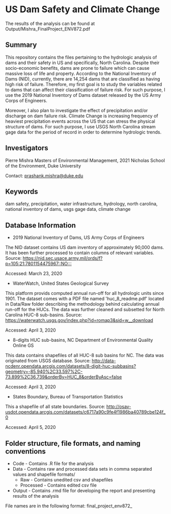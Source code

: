 # US Dam Safety and Climate Change

The results of the analysis can be found at Output/Mishra_FinalProject_ENV872.pdf

## Summary

This repository contains the files pertaining to the hydrologic analysis of dams and their safety in US and specifically, North Carolina. Despite their socio-economic benefits, dams are prone to failure which can cause massive loss of life and property. According to the National Inventory of Dams (NID), currently, there are 14,254 dams that are classified as having high risk of failure. Therefore, my first goal is to study the variables related to dams that can affect their classification of failure risk. For such purpose, I use the 2019 National Inventory of Dams dataset released by the US Army Corps of Engineers. 

Moreover, I also plan to investigate the effect of precipitation and/or discharge on dam failure risk. Climate Change is increasing frequency of heaviest precipitation events across the US that can stress the physical structure of dams. For such purpose, I use USGS North Carolina stream gage data for the period of record in order to determine hydrologic trends.

## Investigators

Pierre Mishra
Masters of Environmental Management, 2021
Nicholas School of the Environment, Duke University

Contact: prashank.mishra@duke.edu

## Keywords

dam safety, precipitation, water infrastructure, hydrology, north carolina, national inventory of dams, usgs gage data, climate change

## Database Information

* 2019 National Inventory of Dams, US Army Corps of Engineers

The NID dataset contains US dam inventory of approximately 90,000 dams. It has been further processed to contain columns of relevant variables. Source: <https://nid.sec.usace.army.mil/ords/f?p=105:21:7801154475967::NO:::>

Accessed: March 23, 2020

* WaterWatch, United States Geological Survey

This platform provids computed annual run-off for all hydrologic units since 1901. The dataset comes with a PDF file named 'huc_8_readme.pdf' located in Data/Raw folder describing the methodology behind calculating annual run-off for the HUCs. The data was further cleaned and subsetted for North Carolina HUC-8 sub-basins. Source: <https://waterwatch.usgs.gov/index.php?id=romap3&sid=w__download>

Accessed: April 3, 2020

* 8-digits HUC sub-basins, NC Department of Environmental Quality Online GS 

This data contains shapefiles of all HUC-8 sub basins for NC. The data was originated from USGS database. Source: <http://data-ncdenr.opendata.arcgis.com/datasets/8-digit-huc-subbasins?geometry=-85.940%2C33.597%2C-73.899%2C36.739&orderBy=HUC_8&orderByAsc=false>

Accessed: April 3, 2020

* States Boundary, Bureau of Transportation Statistics

This a shapefile of all state boundaries. Source: <http://osav-usdot.opendata.arcgis.com/datasets/c6717a90c9fe4f1986ba40789cbe124f_0>

Accessed: April 5, 2020

## Folder structure, file formats, and naming conventions 

* Code - Contains .R file for the analysis
* Data - Contains raw and processed data sets in comma separated values and shapefile formats/
  + Raw - Contains unedited csv and shapefiles
  + Processed - Contains edited csv file
* Output - Contains .rmd file for developing the report and presenting results of the analysis

File names are in the following format: final_project_env872_<title>(dot)<file_format>

## Metadata

Source: <https://nid.sec.usace.army.mil/ords/f?p=105:21:7801154475967::NO:::>
Column Header | Description | .R Data Type
--------------|-------------|-----------
dam_name | Official name of the dam | Character
nidid | Official identification number for the dam | Character
longitude | Longitude at dam centerline as a single value in decimal degrees, NAD83 | Number
latitude |   Latitude at dam centerline as a single value in decimal degrees, NAD83 | Number
county | Name of the county in which dam is located | Alphanumeric | Character
river | Official name of the river or stream on or near which the dam is built | Character
city | Name of the nearest downstream city, town, or village that is most likely to be affected by floods resulting from the failure of the dam | Character
distance | Distance from the dam to the nearest affected downstream city/town/village in miles | Number
owner_type | Code to indicate the type of owner: F for Federal;S for State; L for Local Government (defined as have taxing authority or is supported by taxes); U for Public Utility; P for Private; X for Not Listed. Codes are concatenated if the dam is owned by more than one type | Factor
private_dam | Code indicating whether this dam is a non-federal dam located on federal property | Factor
dam_type |  Codes, in order of importance, to indicate the type of dam: RE for Earth; ER for Rockfill; PG for Gravity; CB for Buttress; VA for Arch; MV for Multi-Arch; RC for Roller-Compacted Concrete; CN for Concrete; MS for Masonry; ST for Stone; TC for Timber Crib; OT for Other. Codes are concatenated if the dam is a combination of several types | Factor
core | Code to indicate the position, type of watertight member and certainty, Position:F for upstream facing; H for homogeneous dam;I for core; X for unlisted/unknown; Type:A for bituminous concrete; C for concrete; E for earth; M for metal; P for plastic; X for unlisted/unknown; Certainty:K for known; Z for estimated | Factor
foundation | Code for the material upon which dam is founded, and certainty, Foundation:R for rock; RS for rock and soil; S for soil; U for unlisted/unknown. Certainty:K for known; Z for estimated | Factor
puroposes | Codes to indicate the current purpose(s) for which the reservoir is used:I for Irrigation; H for Hydroelectric; C for Flood Control and Storm Water Management; N for Navigation; S for Water Supply; R for Recreation; P for Fire Protection, Stock, Or Small Farm Pond; F for Fish and Wildlife Pond; D for Debris Control; T for Tailings; G for Grade Stabilization; O for Other. The order should indicate the relative decreasing importance of the purpose. Codes are concatenated if the dam has multiple purposes | Factor
year_completed | Year (four digits) when the original main dam structure was completed.  If unknown, and reasonable estimate is unavailable, “0000” is used | Number
dam_length | Length of the dam, in feet, which is defined as the length along the top of the dam.  This also includes the spillway, powerplant, navigation lock, fish pass, etc., where these form part of the length of the dam | Number
dam_heigth | Height of the dam, in feet to the nearest foot , which is defined as the vertical distance between the lowest point on the crest of the dam and the lowest point in the original streambed | Number
structural_height | Structural height of the dam, in feet to the nearest foot, which is defined as the vertical distance from the lowest point of the excavated foundation to the top of the dam | Number
hydraulic_height |  Hydraulic height of the dam, in feet to the nearest foot , which is defined as the vertical difference between the maximum design water level and the lowest point in the original streambed | Number
nid_height | Maximum value of dam height, structural height, and hydraulic height, in feet. Accepted as the general height of the dam | Number
max_discharge | Number of cubic feet per second (cu ft/sec) which the spillway is capable of discharging when the reservoir is at its maximum designed water surface elevation | Number
max_storage | Maximum storage, in acre-feet, which is defined as the total storage space in a reservoir below the maximum attainable water surface elevation, including any surcharge storage | Number
normal_storage | Normal storage, in acre-feet, which is defined as the total storage space in a reservoir below the normal retention level, including dead and inactive storage and excluding any flood control or surcharge storage.  For normally dry flood control dams, the normal storage will be a zero value | Number
nid_storage | Maximum value of normal storage and maximum storage.  Accepted as the general storage of the dam | Number
surface_area | Surface area, in acres, of the impoundment at its normal retention level | Number
drainage_area |  Drainage area of the dam, in square miles, which is defined as the area that drains to a particular point (in this case, the dam) on a river or stream | Number
hazard | Code to indicate the potential hazard to the downstream area resulting from failure or mis-operation of the dam or facilities:L for Low; S for Significant; H for High U for Undetermined | Factor
eap | Whether this dam has an Emergency Action Plan (EAP) developed by the dam owner. Y for Yes;N for No; NR for Not Required by submitting agency | Factor
inspection_frequency | The scheduled frequency interval for periodic inspections, in years | Number
state_reg_dam | Calculated field based on Permitting Authority, Inspection Authority and Enforcement Authority.  If Yes to all three authority criteria, then dam is state regulated and will be listed as Yes | Integer
spillway_type | Code that describes the type of spillway:C for Controlled; U for Uncontrolled; N for None | Factor
spillway_width | Width of the spillway, to the nearest foot, available for discharge when the reservoir is at its maximum designed water surface elevation.  Typically for an open channel spillway, this is the bottom width | Integer
volume |   Total number of cubic yards occupied by the materials used in the dam structure.  Portions of powerhouse, locks, and spillways are included only if they are an integral part of the dam and required for structural stability | Number
state | State where dam is located | Character
enforcementauthority | Yes if the state regulatory organization has the authority to issue notices, when applicable, to require owners of dams to perform necessary maintenance or remedial work, revise operating procedures, or take other actions, including breaching dams when necessary (from the Dam Safety Act of 2006) | Factor 
age | Years since a dams's construction completed | Number

## Scripts and code

The following code was used to make the processed data set 'dam.csv'.

```R
# Removing irrelevant columns
# Lowercase column headers
colnames(df) <- tolower(colnames(df))

# Removing unnecessary columns
dam <- df %>%   
  select(-c("other_dam_name","dam_former_name", "section",
            "stateid", "owner_name", "dam_designer",
            "year_modified", "inspection_date",
            "state_reg_agency", "outlet_gates",
            "number_of_locks", "length_of_locks",
            "width_of_locks", "fed_funding",
            "fed_design", "fed_construction",
            "fed_regulatory", "fed_inspection",
            "fed_operation", "fed_owner", 
            "fed_other", "source_agency",
            "submit_date","url_address","cong_name",
            "party", "cong_dist", "otherstructureid",
            "numseparatestructures", "permittingauthority",
            "inspectionauthority", "jurisdictionaldam",
            "eap_last_rev_date"))

# Correcting data types
dam$dam_name <- as.character(dam$dam_name)
dam$nidid <- as.character(dam$nidid)
dam$county <- as.character(dam$county)
dam$river <- as.character(dam$river)
dam$city <- as.character(dam$city)
dam$state <- as.character(dam$state)

# Removing dam records with undetermined or NA risk
dam <- droplevels(dam[!(dam$hazard=="U" | dam$hazard=="N"),])

# Making dam hazard column into ordinal categorical type
dam$hazard <- factor(dam$hazard, order = TRUE, levels = c("L", "S", "H"))

# Calculating the age of dams
dam$age <- 2019 - dam$year_completed

# Export 
write.csv(dam, "Data/Processed/dam.csv")
``` 

The following code was used to make the processed data set 'log_dam_characteristics.csv'.

```R
# Log transforming data to improve skewness
# count NAs in each column
summary(is.na(dam_characteristics)) 

# To prevent log transforming errors
dam_characteristics[dam_characteristics==0] = 1 
log_dam_characteristics <- log(dam_characteristics)
log_dam_characteristics$hazard <- dam$hazard

# Export
write.csv(log_dam_characteristics, "Data/Processed/log_dam_characteristics.csv" )
```

The following code was used to make the processed data set 'huc8_runoff_nc.csv'.

```R
# Importing gage time series data
huc8 <- read.csv("../Data/Raw/wy01d_col_data.txt", 
                 sep = "\t")
                 
# Importing NC sub-basins shapefile
basin_nc <- st_read("../Data/Raw/8Digit_HUC_Subbasins.shp")

# renaming columns of gage dataset
colnames(huc8) <- sub("X", "", colnames(huc8))

# selecting gage columns for North Carolina by matching with NC basin shapefile
huc8_nc <- huc8 %>%
  select(date, one_of(as.character(basin_nc$HUC_8)))
ncolumns <- ncol(huc8_nc)
huc8_nc$date <- as.Date(huc8_nc$date, origin = "1901-01-01")
huc8_nc_ts <- ts(huc8_nc[2:ncolumns]) 

# Saving run-off time series for NC 
write.csv(huc8_nc, "Data/Processed/huc8_runoff_nc.csv")
```

## Quality assurance/quality control

The NID dataset was checked for erroneous data entry. Scatterplots were plotted for continuous variables to check for outliers. The values for each column were made consistent with relevant data type of that column. 
